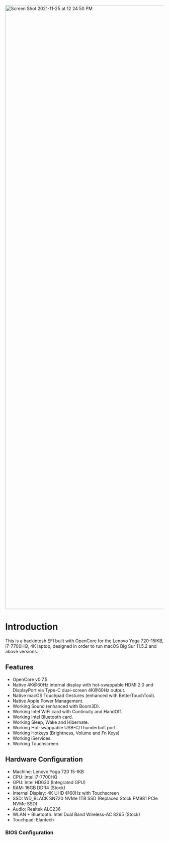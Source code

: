 <img width="1920" alt="Screen Shot 2021-11-25 at 12 24 50 PM" src="https://user-images.githubusercontent.com/47384524/143482754-b3e5c08f-8826-4286-94fb-a81e5b2f0211.png">

# Introduction
This is a hackintosh EFI built with OpenCore for the Lenovo Yoga 720-15IKB, i7-7700HQ, 4K laptop, designed in order to run macOS Big Sur 11.5.2 and above versions. 

## Features
- OpenCore v0.7.5
- Native 4K@60Hz internal display with hot-swappable HDMI 2.0 and DisplayPort via Type-C dual-screen 4K@60Hz output.
- Native macOS Touchpad Gestures (enhanced with BetterTouchTool).
- Native Apple Power Management.
- Working Sound (enhanced with Boom3D).
- Working Intel WiFi card with Continuity and HandOff.
- Working Intel Bluetooth card.
- Working Sleep, Wake and Hibernate.
- Working Hot-swappable USB-C/Thunderbolt port.
- Working Hotkeys (Brightness, Volume and Fn Keys)
- Working iServices.
- Working Touchscreen.

## Hardware Configuration
- Machine: Lenovo Yoga 720 15-IKB
- CPU: Intel i7-7700HQ
- GPU: Intel HD630 (Integrated GPU)
- RAM: 16GB DDR4 (Stock)
- Internal Display: 4K UHD @60Hz with Touchscreen
- SSD: WD_BLACK SN720 NVMe 1TB SSD (Replaced Stock PM981 PCIe NVMe SSD)
- Audio: Realtek ALC236
- WLAN + Bluetooth: Intel Dual Band Wireless-AC 8265 (Stock)
- Touchpad: Elantech

### BIOS Configuration
